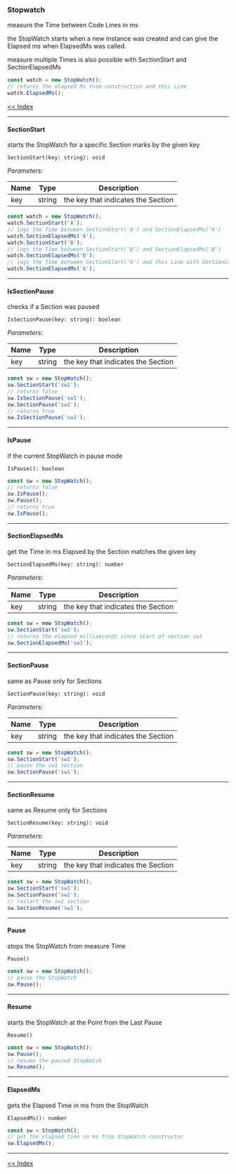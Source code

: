 ### Stopwatch

measure the Time between Code Lines in ms

the StopWatch starts when a new Instance was created and can give the Elapsed ms when ElapsedMs was called.

measure multiple Times is also possible with SectionStart and SectionElapsedMs

```javascript
const watch = new StopWatch();
// returns the elapsed Ms from construction and this Line
watch.ElapsedMs();
```

[<< Index](/wiki/index.md)

---

#### SectionStart

starts the StopWatch for a specific Section marks by the given key

    SectionStart(key: string): void

*Parameters:*

| Name | Type   | Description                        |
|------|--------|------------------------------------|
| key  | string | the key that indicates the Section |

```javascript
const watch = new StopWatch();
watch.SectionStart('A');
// logs the Time between SectionStart('A') and SectionElapsedMs('A')
watch.SectionElapsedMs('A');
watch.SectionStart('B');
// logs the Time between SectionStart('B') and SectionElapsedMs('B')
watch.SectionElapsedMs('B');
// logs the Time between SectionStart('A') and this Line with SectionStart('B') and SectionElapsedMs('B')
watch.SectionElapsedMs('A');
```

---

#### IsSectionPause

checks if a Section was paused

    IsSectionPause(key: string): boolean

*Parameters:*

| Name | Type   | Description                        |
|------|--------|------------------------------------|
| key  | string | the key that indicates the Section |

```javascript
const sw = new StopWatch();
sw.SectionStart('sw1');
// returns false
sw.IsSectionPause('sw1');
sw.SectionPause('sw1');
// returns true
sw.IsSectionPause('sw1');
```

---

#### IsPause

if the current StopWatch in pause mode

    IsPause(): boolean

```javascript
const sw = new StopWatch();
// returns false
sw.IsPause();
sw.Pause();
// returns true
sw.IsPause();
```

---

#### SectionElapsedMs

get the Time in ms Elapsed by the Section matches the given key

    SectionElapsedMs(key: string): number

*Parameters:*

| Name | Type   | Description                        |
|------|--------|------------------------------------|
| key  | string | the key that indicates the Section |

```javascript
const sw = new StopWatch();
sw.SectionStart('sw1');
// returns the elapsed milliseconds since start of section sw1
sw.SectionElapsedMs('sw1');
```

---

#### SectionPause

same as Pause only for Sections

    SectionPause(key: string): void

*Parameters:*

| Name | Type   | Description                        |
|------|--------|------------------------------------|
| key  | string | the key that indicates the Section |

```javascript
const sw = new StopWatch();
sw.SectionStart('sw1');
// pause the sw1 section
sw.SectionPause('sw1');
```

---

#### SectionResume

same as Resume only for Sections

    SectionResume(key: string): void

*Parameters:*

| Name | Type   | Description                        |
|------|--------|------------------------------------|
| key  | string | the key that indicates the Section |

```javascript
const sw = new StopWatch();
sw.SectionStart('sw1');
sw.SectionPause('sw1');
// restart the sw1 section
sw.SectionResume('sw1');
```

---

#### Pause

stops the StopWatch from measure Time

    Pause()

```javascript
const sw = new StopWatch();
// pause the StopWatch
sw.Pause();
```

---

#### Resume

starts the StopWatch at the Point from the Last Pause

    Resume()
    
```javascript
const sw = new StopWatch();
sw.Pause();
// resume the paused StopWatch
sw.Resume();
```

---

#### ElapsedMs

gets the Elapsed Time in ms from the StopWatch

    ElapsedMs(): number
    
```javascript
const sw = StopWatch();
// get the elapsed time in ms from StopWatch constructor
sw.ElapsedMs();
```

---

[<< Index](/wiki/index.md)

